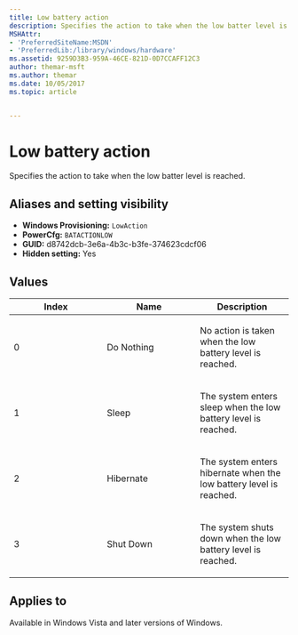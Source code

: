 ```yaml
---
title: Low battery action
description: Specifies the action to take when the low batter level is reached.
MSHAttr:
- 'PreferredSiteName:MSDN'
- 'PreferredLib:/library/windows/hardware'
ms.assetid: 9259D3B3-959A-46CE-821D-0D7CCAFF12C3
author: themar-msft
ms.author: themar
ms.date: 10/05/2017
ms.topic: article


---
```

# Low battery action

Specifies the action to take when the low batter level is reached.

## <span id="Aliases_and_setting_visibility"></span>Aliases and setting visibility

* **Windows Provisioning:** `LowAction`
* **PowerCfg:** `BATACTIONLOW`
* **GUID:** d8742dcb-3e6a-4b3c-b3fe-374623cdcf06
* **Hidden setting:** Yes

## <span id="Values"></span><span id="values"></span><span id="VALUES"></span>Values

<table>
<colgroup>
<col width="33%" />
<col width="33%" />
<col width="33%" />
</colgroup>
<thead>
<tr class="header">
<th>Index</th>
<th>Name</th>
<th>Description</th>
</tr>
</thead>
<tbody>
<tr class="odd">
<td><p>0</p></td>
<td><p>Do Nothing</p></td>
<td><p>No action is taken when the low battery level is reached.</p></td>
</tr>
<tr class="even">
<td><p>1</p></td>
<td><p>Sleep</p></td>
<td><p>The system enters sleep when the low battery level is reached.</p></td>
</tr>
<tr class="odd">
<td><p>2</p></td>
<td><p>Hibernate</p></td>
<td><p>The system enters hibernate when the low battery level is reached.</p></td>
</tr>
<tr class="even">
<td><p>3</p></td>
<td><p>Shut Down</p></td>
<td><p>The system shuts down when the low battery level is reached.</p></td>
</tr>
</tbody>
</table>

## <span id="Applies_to"></span>Applies to

Available in Windows Vista and later versions of Windows.
